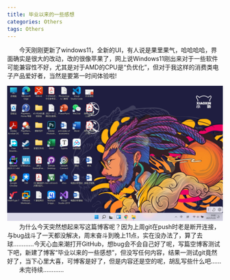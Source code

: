 ```yaml
---
title: 毕业以来的一些感想
categories: Others  
tags: Others 
---
```


　　今天刚刚更新了windows11，全新的UI，有人说是果里果气，哈哈哈哈，界面确实是很大的改动，改的很像苹果了，网上说Windows11刚出来对于一些软件可能兼容性不好，尤其是对于AMD的CPU是“负优化”，但对于我这样的消费类电子产品爱好者，当然是要第一时间体验啦!
<div align=center><img src="/public/image/毕业以来的一些感想/Windows11.jpg"/></div>
　　为什么今天突然想起来写这篇博客呢？因为上周git在push时老是断开连接，与bug战斗了一天都没解决，周末奋斗到晚上11点，实在没办法了，算了去球…………今天心血来潮打开GitHub，想bug会不会自己好了呢，写篇空博客测试下吧，新建了博客“毕业以来的一些感想”，但没写任何内容，结果一测试git竟然好了，当下心里大喜，可博客是好了，但是内容还是空的呢，胡乱写些什么吧……  
　　未完待续…………